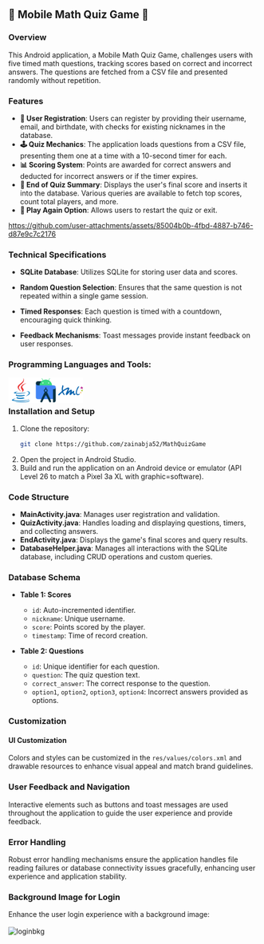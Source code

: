 ## 🎉 Mobile Math Quiz Game 🎉

### Overview
This Android application, a Mobile Math Quiz Game, challenges users with five timed math questions, tracking scores based on correct and incorrect answers. The questions are fetched from a CSV file and presented randomly without repetition.

### Features

- **📝 User Registration**: Users can register by providing their username, email, and birthdate, with checks for existing nicknames in the database.
- **🕹️ Quiz Mechanics**: The application loads questions from a CSV file, presenting them one at a time with a 10-second timer for each.
- **📊 Scoring System**: Points are awarded for correct answers and deducted for incorrect answers or if the timer expires.
- **🏁 End of Quiz Summary**: Displays the user's final score and inserts it into the database. Various queries are available to fetch top scores, count total players, and more.
- **🔄 Play Again Option**: Allows users to restart the quiz or exit.

https://github.com/user-attachments/assets/85004b0b-4fbd-4887-b746-d87e9c7c2176

### Technical Specifications

- **SQLite Database**: Utilizes SQLite for storing user data and scores.
- **Random Question Selection**: Ensures that the same question is not repeated within a single game session.
- **Timed Responses**: Each question is timed with a countdown, encouraging quick thinking.

- **Feedback Mechanisms**: Toast messages provide instant feedback on user responses.

### Programming Languages and Tools:
<img align="left" alt="Java" width="50px" src="https://raw.githubusercontent.com/devicons/devicon/master/icons/java/java-original.svg" /> <img align="left" alt="Android Studio" width="50px" src="https://raw.githubusercontent.com/devicons/devicon/master/icons/androidstudio/androidstudio-original.svg" /> <img align="left" alt="XML" width="50px" src="https://raw.githubusercontent.com/devicons/devicon/master/icons/xml/xml-original.svg" /> <br><br>

### Installation and Setup

1. Clone the repository:
    ```bash
    git clone https://github.com/zainabja52/MathQuizGame
    ```
2. Open the project in Android Studio.
3. Build and run the application on an Android device or emulator (API Level 26 to match a Pixel 3a XL with graphic=software).

### Code Structure
- **MainActivity.java**: Manages user registration and validation.
- **QuizActivity.java**: Handles loading and displaying questions, timers, and collecting answers.
- **EndActivity.java**: Displays the game's final scores and query results.
- **DatabaseHelper.java**: Manages all interactions with the SQLite database, including CRUD operations and custom queries.

### Database Schema
- **Table 1: Scores**
  - `id`: Auto-incremented identifier.
  - `nickname`: Unique username.
  - `score`: Points scored by the player.
  - `timestamp`: Time of record creation.

- **Table 2: Questions**
  - `id`: Unique identifier for each question.
  - `question`: The quiz question text.
  - `correct_answer`: The correct response to the question.
  - `option1`, `option2`, `option3`, `option4`: Incorrect answers provided as options. 

### Customization

#### UI Customization
Colors and styles can be customized in the `res/values/colors.xml` and drawable resources to enhance visual appeal and match brand guidelines.

### User Feedback and Navigation
Interactive elements such as buttons and toast messages are used throughout the application to guide the user experience and provide feedback.

### Error Handling
Robust error handling mechanisms ensure the application handles file reading failures or database connectivity issues gracefully, enhancing user experience and application stability.

### Background Image for Login
Enhance the user login experience with a background image: <br><br>
![loginbkg](https://github.com/user-attachments/assets/d4e95c2d-a090-4930-8980-9f9a47abd2c9)


